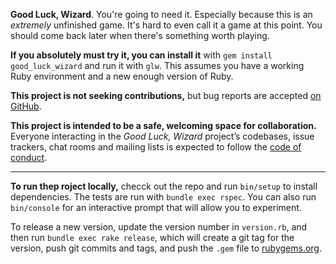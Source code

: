 **Good Luck, Wizard**. You're going to need it. Especially because this is an
_extremely_ unfinished game. It's hard to even call it a game at this point. You
should come back later when there's something worth playing.

**If you absolutely must try it, you can install it** with `gem install
good_luck_wizard` and run it with `glw`. This assumes you have a working Ruby
environment and a new enough version of Ruby.

**This project is not seeking contributions,** but bug reports are accepted [on
GitHub](https://github.com/jarednorman/good_luck_wizard).

**This project is intended to be a safe, welcoming space for collaboration.**
Everyone interacting in the _Good Luck, Wizard_ project’s codebases, issue
trackers, chat rooms and mailing lists is expected to follow the [code of
conduct](https://github.com/jarednorman/good_luck_wizard/blob/master/CODE_OF_CONDUCT.md).

---

**To run thep roject locally,** checck out the repo and run `bin/setup` to
install dependencies. The tests are run with `bundle exec rspec`. You can also
run `bin/console` for an interactive prompt that will allow you to experiment.

To release a new version, update the version number in `version.rb`, and then
run `bundle exec rake release`, which will create a git tag for the version,
push git commits and tags, and push the `.gem` file to
[rubygems.org](https://rubygems.org).

